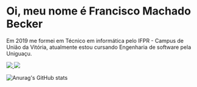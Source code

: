 <h1>Oi, meu nome é Francisco Machado Becker</h1>

Em 2019 me formei em Técnico em informática pelo IFPR - Campus de União da Vitória, atualmente estou cursando Engenharia de software pela Uniguaçu.

<a href = "https://www.linkedin.com/in/francisco-becker-599649197"><img src="https://img.shields.io/badge/LinkedIn-0077B5?style=for-the-badge&logo=linkedin&logoColor=white" target="_blank"/> <a/>
<a href = "mailto: franciscombecker@gmail.com"><img src="https://img.shields.io/badge/Gmail-D14836?style=for-the-badge&logo=gmail&logoColor=white"/><a/>

![Anurag's GitHub stats](https://github-readme-stats.vercel.app/api?username=franciscobecker&show_icons=true&theme=dark)
